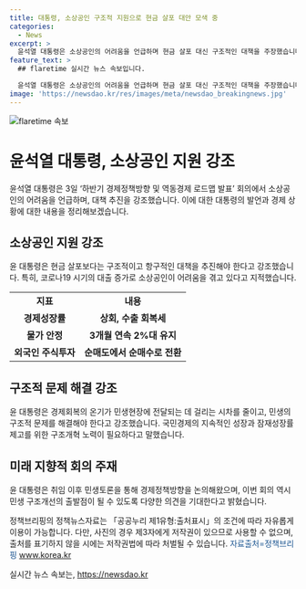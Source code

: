 ```yaml
---
title: 대통령, 소상공인 구조적 지원으로 현금 살포 대안 모색 중
categories:
  - News
excerpt: >
  윤석열 대통령은 소상공인의 어려움을 언급하며 현금 살포 대신 구조적인 대책을 주장했습니다. 경제의 양호한 지표와 국제평가가 민생의 활력으로 이어지지 않는 것에 답답함을 토로하며 민생 구조적 문제를 해결해야 한다고 강조했습니다. 또한, 하반기 경제정책방향과 역동경제 로드맵을 발표하며 관계부처와 민간 참석자들의 노력을 당부했습니다. 윤 대통령은 민생토론회를 통해 구조개선을 위한 논의를 진행하고 있습니다.
feature_text: >
  ## flaretime 실시간 뉴스 속보입니다.

  윤석열 대통령은 소상공인의 어려움을 언급하며 현금 살포 대신 구조적인 대책을 주장했습니다. 경제의 양호한 지표와 국제평가가 민생의 활력으로 이어지지 않는 것에 답답함을 토로하며 민생 구조적 문제를 해결해야 한다고 강조했습니다. 또한, 하반기 경제정책방향과 역동경제 로드맵을 발표하며 관계부처와 민간 참석자들의 노력을 당부했습니다. 윤 대통령은 민생토론회를 통해 구조개선을 위한 논의를 진행하고 있습니다.
image: 'https://newsdao.kr/res/images/meta/newsdao_breakingnews.jpg'
---
```


<p><img src="https://newsdao.kr/res/images/meta/newsdao_breakingnews.jpg" alt="flaretime 속보" /></p>

<h1>윤석열 대통령, 소상공인 지원 강조</h1>

<p data-ke-size="size16">윤석열 대통령은 3일 ‘하반기 경제정책방향 및 역동경제 로드맵 발표’ 회의에서 소상공인의 어려움을 언급하며, 대책 추진을 강조했습니다. 이에 대한 대통령의 발언과 경제 상황에 대한 내용을 정리해보겠습니다.</p>

<h2 data-ke-size="size26">소상공인 지원 강조</h2>

<p data-ke-size="size16">윤 대통령은 현금 살포보다는 구조적이고 항구적인 대책을 추진해야 한다고 강조했습니다. 특히, 코로나19 시기의 대출 증가로 소상공인이 어려움을 겪고 있다고 지적했습니다.</p>

<table>
    <tbody>
        <tr>
            <td style="text-align: center; height: 17px;"><b>지표</b></td>
            <td style="text-align: center; height: 17px;"><b>내용</b></td>
        </tr>
        <tr>
            <td style="text-align: center; height: 17px;"><b>경제성장률</b></td>
            <td style="text-align: center; height: 17px;"><b>상회, 수출 회복세</b></td>
        </tr>
        <tr>
            <td style="text-align: center; height: 17px;"><b>물가 안정</b></td>
            <td style="text-align: center; height: 17px;"><b>3개월 연속 2%대 유지</b></td>
        </tr>
        <tr>
            <td style="text-align: center; height: 17px;"><b>외국인 주식투자</b></td>
            <td style="text-align: center; height: 17px;"><b>순매도에서 순매수로 전환</b></td>
        </tr>
    </tbody>
</table>

<h2 data-ke-size="size26">구조적 문제 해결 강조</h2>

<p data-ke-size="size16">윤 대통령은 경제회복의 온기가 민생현장에 전달되는 데 걸리는 시차를 줄이고, 민생의 구조적 문제를 해결해야 한다고 강조했습니다. 국민경제의 지속적인 성장과 잠재성장률 제고를 위한 구조개혁 노력이 필요하다고 말했습니다.</p>

<h2 data-ke-size="size26">미래 지향적 회의 주재</h2>

<p data-ke-size="size16">윤 대통령은 취임 이후 민생토론을 통해 경제정책방향을 논의해왔으며, 이번 회의 역시 민생 구조개선의 출발점이 될 수 있도록 다양한 의견을 기대한다고 밝혔습니다.</p>

<p data-ke-size="size16">정책브리핑의 정책뉴스자료는 「공공누리 제1유형:출처표시」의 조건에 따라 자유롭게 이용이 가능합니다. 다만, 사진의 경우 제3자에게 저작권이 있으므로 사용할 수 없으며, 출처를 표기하지 않을 시에는 저작권법에 따라 처벌될 수 있습니다. <span style="color: #1a5490;">자료출처=정책브리핑 <a href="https://www.korea.kr">www.korea.kr</a></span></p>
실시간 뉴스 속보는, <a href="https://newsdao.kr" rel="dofollow">https://newsdao.kr</a>


